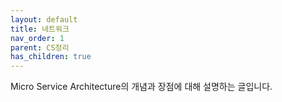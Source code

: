 ```yaml
---
layout: default
title: 네트워크
nav_order: 1
parent: CS정리
has_children: true
---
```


Micro Service Architecture의 개념과 장점에 대해 설명하는 글입니다.